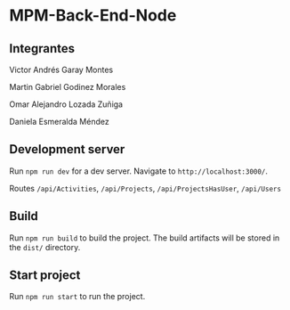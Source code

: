 # MPM-Back-End-Node

## Integrantes

Victor Andrés Garay Montes

Martin Gabriel Godinez Morales

Omar Alejandro Lozada Zuñiga

Daniela Esmeralda Méndez

## Development server

Run `npm run dev` for a dev server. Navigate to `http://localhost:3000/`.

Routes `/api/Activities`, `/api/Projects`, `/api/ProjectsHasUser`, `/api/Users`

## Build

Run `npm run build` to build the project. The build artifacts will be stored in the `dist/` directory.

## Start project

Run `npm run start` to run the project.
